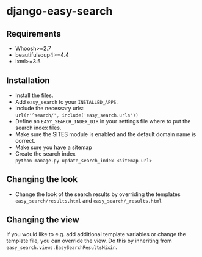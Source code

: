 # django-easy-search


## Requirements

- Whoosh>=2.7
- beautifulsoup4>=4.4
- lxml>=3.5


## Installation

- Install the files.
- Add `easy_search` to your `INSTALLED_APPS`.
- Include the necessary urls:  
  `url(r'^search/', include('easy_search.urls'))`
- Define an `EASY_SEARCH_INDEX_DIR` in your settings file where to put the search index files.
- Make sure the SITES module is enabled and the default domain name is correct.
- Make sure you have a sitemap
- Create the search index  
  `python manage.py update_search_index <sitemap-url>`



## Changing the look

- Change the look of the search results by overriding the templates
  `easy_search/results.html`
  and
  `easy_search/_results.html`


## Changing the view

If you would like to e.g. add additional template variables or change
the template file, you can override the view.
Do this by inheriting from `easy_search.views.EasySearchResultsMixin`.
